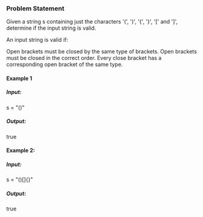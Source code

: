 ### Problem Statement

Given a string s containing just the characters '(', ')', '{', '}', '[' and ']', determine if the input string is valid.

An input string is valid if:

Open brackets must be closed by the same type of brackets.
Open brackets must be closed in the correct order.
Every close bracket has a corresponding open bracket of the same type.

#### Example 1

##### Input:
s = "()"
##### Output: 
true


#### Example 2:

##### Input: 
s = "()[]{}"
#####  Output: 
true
